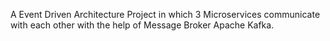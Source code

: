 A Event Driven Architecture Project in which 3 Microservices communicate with each other with the help of Message Broker Apache Kafka. 
